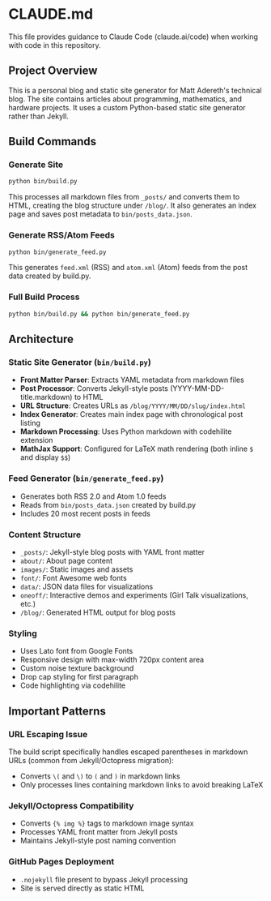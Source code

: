 # CLAUDE.md

This file provides guidance to Claude Code (claude.ai/code) when working with code in this repository.

## Project Overview

This is a personal blog and static site generator for Matt Adereth's technical blog. The site contains articles about programming, mathematics, and hardware projects. It uses a custom Python-based static site generator rather than Jekyll.

## Build Commands

### Generate Site
```bash
python bin/build.py
```
This processes all markdown files from `_posts/` and converts them to HTML, creating the blog structure under `/blog/`. It also generates an index page and saves post metadata to `bin/posts_data.json`.

### Generate RSS/Atom Feeds
```bash
python bin/generate_feed.py
```
This generates `feed.xml` (RSS) and `atom.xml` (Atom) feeds from the post data created by build.py.

### Full Build Process
```bash
python bin/build.py && python bin/generate_feed.py
```

## Architecture

### Static Site Generator (`bin/build.py`)
- **Front Matter Parser**: Extracts YAML metadata from markdown files
- **Post Processor**: Converts Jekyll-style posts (YYYY-MM-DD-title.markdown) to HTML
- **URL Structure**: Creates URLs as `/blog/YYYY/MM/DD/slug/index.html`
- **Index Generator**: Creates main index page with chronological post listing
- **Markdown Processing**: Uses Python markdown with codehilite extension
- **MathJax Support**: Configured for LaTeX math rendering (both inline `$` and display `$$`)

### Feed Generator (`bin/generate_feed.py`)
- Generates both RSS 2.0 and Atom 1.0 feeds
- Reads from `bin/posts_data.json` created by build.py
- Includes 20 most recent posts in feeds

### Content Structure
- `_posts/`: Jekyll-style blog posts with YAML front matter
- `about/`: About page content
- `images/`: Static images and assets
- `font/`: Font Awesome web fonts
- `data/`: JSON data files for visualizations
- `oneoff/`: Interactive demos and experiments (Girl Talk visualizations, etc.)
- `/blog/`: Generated HTML output for blog posts

### Styling
- Uses Lato font from Google Fonts
- Responsive design with max-width 720px content area
- Custom noise texture background
- Drop cap styling for first paragraph
- Code highlighting via codehilite

## Important Patterns

### URL Escaping Issue
The build script specifically handles escaped parentheses in markdown URLs (common from Jekyll/Octopress migration):
- Converts `\(` and `\)` to `(` and `)` in markdown links
- Only processes lines containing markdown links to avoid breaking LaTeX

### Jekyll/Octopress Compatibility
- Converts `{% img %}` tags to markdown image syntax
- Processes YAML front matter from Jekyll posts
- Maintains Jekyll-style post naming convention

### GitHub Pages Deployment
- `.nojekyll` file present to bypass Jekyll processing
- Site is served directly as static HTML